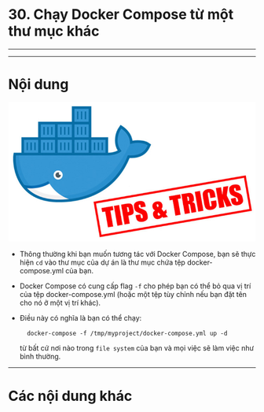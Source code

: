 # 30. Chạy Docker Compose từ một thư mục khác
____
____

# <a name="content">Nội dung</a>

![docker-tips-and-tricks.jpg](/images/docker-tips-and-tricks.jpg)

- Thông thường khi bạn muốn tương tác với Docker Compose, bạn sẽ thực hiện `cd` vào thư mục của dự án là thư mục chứa tệp docker-compose.yml của bạn.

- Docker Compose có cung cấp flag `-f` cho phép bạn có thể bỏ qua vị trí của tệp docker-compose.yml (hoặc một tệp tùy chỉnh nếu bạn đặt tên cho nó ở một vị trí khác).

- Điều này có nghĩa là bạn có thể chạy:

        docker-compose -f /tmp/myproject/docker-compose.yml up -d

    từ bất cứ nơi nào trong `file system` của bạn và mọi việc sẽ làm việc như bình thường.
    
____

# <a name="content-others">Các nội dung khác</a>
